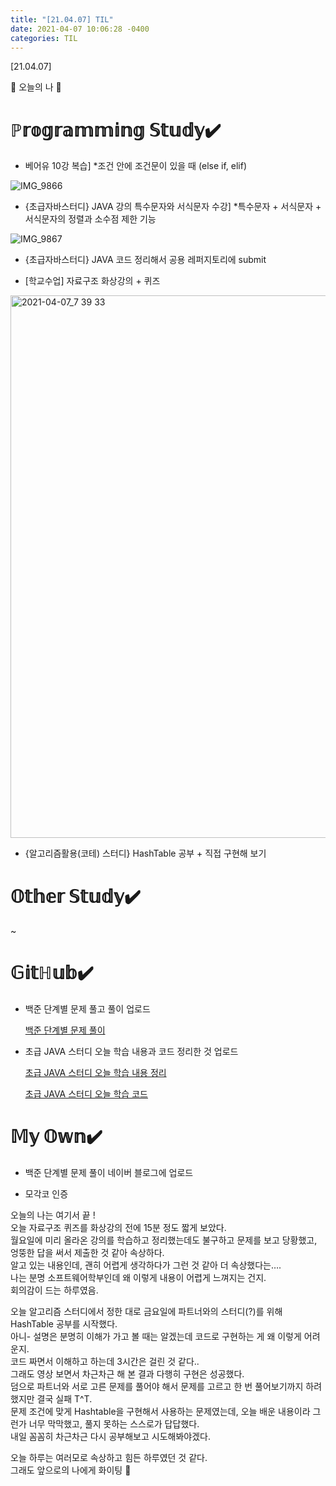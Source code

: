 ```yaml
---
title: "[21.04.07] TIL"
date: 2021-04-07 10:06:28 -0400
categories: TIL
---
```



[21.04.07]

🙌 오늘의 나 🙌

# ℙ𝕣𝕠𝕘𝕣𝕒𝕞𝕞𝕚𝕟𝕘 𝕊𝕥𝕦𝕕𝕪✔️

- 베어유 10강 복습] 
      *조건 안에 조건문이 있을 때 (else if, elif)
      
![IMG_9866](https://user-images.githubusercontent.com/63195670/113872160-99022f80-97ee-11eb-8278-797bf837002d.jpg)

- {초급자바스터디} JAVA 강의 특수문자와 서식문자 수강]
      *특수문자 + 서식문자 + 서식문자의 정렬과 소수점 제한 기능

![IMG_9867](https://user-images.githubusercontent.com/63195670/113872177-9d2e4d00-97ee-11eb-9123-ecdee4bcb862.jpg)

- {초급자바스터디} JAVA 코드 정리해서 공용 레퍼지토리에 submit

- [학교수업] 자료구조 화상강의 + 퀴즈

<img width="868" alt="2021-04-07_7 39 33" src="https://user-images.githubusercontent.com/63195670/113872172-9b648980-97ee-11eb-9022-30cb09ab54d2.PNG">

- {알고리즘활용(코테) 스터디} HashTable 공부 + 직접 구현해 보기


# 𝕆𝕥𝕙𝕖𝕣 𝕊𝕥𝕦𝕕𝕪✔️

~

# 𝔾𝕚𝕥ℍ𝕦𝕓✔️

- 백준 단계별 문제 풀고 풀이 업로드 

  [백준 단계별 문제 풀이](https://swiftie1230.github.io/%EB%B0%B1%EC%A4%80%EB%AC%B8%EC%A0%9C%ED%92%80%EC%9D%B4/%EB%B0%B1%EC%A4%80%EB%AC%B8%EC%A0%9C%ED%92%80%EC%9D%B4-1011%EB%B2%88/)

- 초급 JAVA 스터디 오늘 학습 내용과 코드 정리한 것 업로드
  
  [초급 JAVA 스터디 오늘 학습 내용 정리](https://swiftie1230.github.io/%EC%B4%88%EA%B8%89java%EC%8A%A4%ED%84%B0%EB%94%94/%EC%B4%88%EA%B8%89-JAVA-%ED%8A%B9%EC%88%98%EB%AC%B8%EC%9E%90%EC%99%80-%EC%84%9C%EC%8B%9D%EB%AC%B8%EC%9E%90-%ED%95%99%EC%8A%B5-%EB%82%B4%EC%9A%A9-%EC%A0%95%EB%A6%AC/)
  
  [초급 JAVA 스터디 오늘 학습 코드](https://swiftie1230.github.io/%EC%B4%88%EA%B8%89java%EC%8A%A4%ED%84%B0%EB%94%94/%EC%B4%88%EA%B8%89-JAVA-%ED%8A%B9%EC%88%98%EB%AC%B8%EC%9E%90%EC%99%80-%EC%84%9C%EC%8B%9D%EB%AC%B8%EC%9E%90-%ED%95%99%EC%8A%B5-%EC%BD%94%EB%93%9C/)


# 𝕄𝕪 𝕆𝕨𝕟✔️

- 백준 단계별 문제 풀이 네이버 블로그에 업로드

- 모각코 인증


오늘의 나는 여기서 끝 !   
오늘 자료구조 퀴즈를 화상강의 전에 15분 정도 짧게 보았다.   
월요일에 미리 올라온 강의를 학습하고 정리했는데도 불구하고 문제를 보고 당황했고, 엉뚱한 답을 써서 제출한 것 같아 속상하다.   
알고 있는 내용인데, 괜히 어렵게 생각하다가 그런 것 같아 더 속상했다는….  
나는 분명 소프트웨어학부인데 왜 이렇게 내용이 어렵게 느껴지는 건지.   
회의감이 드는 하루였음.


오늘 알고리즘 스터디에서 정한 대로 금요일에 파트너와의 스터디(?)를 위해 HashTable 공부를 시작했다.   
아니- 설명은 분명히 이해가 가고 볼 때는 알겠는데 코드로 구현하는 게 왜 이렇게 어려운지.   
코드 짜면서 이해하고 하는데 3시간은 걸린 것 같다..   
그래도 영상 보면서 차근차근 해 본 결과 다행히 구현은 성공했다.   
덤으로 파트너와 서로 고른 문제를 풀어야 해서 문제를 고르고 한 번 풀어보기까지 하려 했지만 결국 실패 T^T.  
문제 조건에 맞게 Hashtable을 구현해서 사용하는 문제였는데, 오늘 배운 내용이라 그런가 너무 막막했고, 풀지 못하는 스스로가 답답했다.   
내일 꼼꼼히 차근차근 다시 공부해보고 시도해봐야겠다. 


오늘 하루는 여러모로 속상하고 힘든 하루였던 것 같다.   
그래도 앞으로의 나에게 화이팅 🌸
